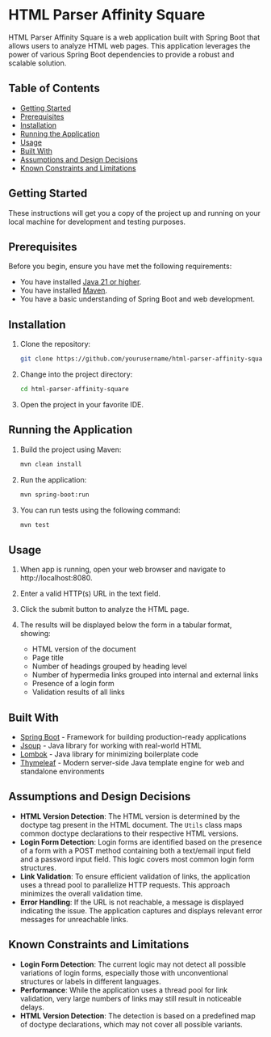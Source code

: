 # HTML Parser Affinity Square

HTML Parser Affinity Square is a web application built with Spring Boot that allows users to analyze HTML web pages. This application leverages the power of various Spring Boot dependencies to provide a robust and scalable solution.

## Table of Contents
- [Getting Started](#getting-started)
- [Prerequisites](#prerequisites)
- [Installation](#installation)
- [Running the Application](#running-the-application)
- [Usage](#usage)
- [Built With](#built-with)
- [Assumptions and Design Decisions](#assumptions-and-design-decisions)
- [Known Constraints and Limitations](#known-constraints-and-limitations)

## Getting Started

These instructions will get you a copy of the project up and running on your local machine for development and testing purposes.

## Prerequisites

Before you begin, ensure you have met the following requirements:
- You have installed [Java 21 or higher](https://www.oracle.com/java/technologies/javase/jdk21-archive-downloads.html).
- You have installed [Maven](https://maven.apache.org/install.html).
- You have a basic understanding of Spring Boot and web development.

## Installation

1. Clone the repository:
   ```bash
   git clone https://github.com/yourusername/html-parser-affinity-square.git
2. Change into the project directory:
   ```bash
   cd html-parser-affinity-square
3. Open the project in your favorite IDE.


## Running the Application

1. Build the project using Maven:
   ```bash
   mvn clean install
2. Run the application:
   ```bash
   mvn spring-boot:run
3. You can run tests using the following command:
   ```bash
   mvn test

## Usage

1. When app is running, open your web browser and navigate to http://localhost:8080.
2. Enter a valid HTTP(s) URL in the text field.
3. Click the submit button to analyze the HTML page.
4. The results will be displayed below the form in a tabular format, showing:

   *  HTML version of the document
   *  Page title
   *  Number of headings grouped by heading level
   *  Number of hypermedia links grouped into internal and external links
   *  Presence of a login form
   *  Validation results of all links

## Built With

- [Spring Boot](https://spring.io/projects/spring-boot) - Framework for building production-ready applications
- [Jsoup](https://jsoup.org/) - Java library for working with real-world HTML
- [Lombok](https://projectlombok.org/) - Java library for minimizing boilerplate code
- [Thymeleaf](https://www.thymeleaf.org/) - Modern server-side Java template engine for web and standalone environments

## Assumptions and Design Decisions

- **HTML Version Detection**: The HTML version is determined by the doctype tag present in the HTML document. The `Utils` class maps common doctype declarations to their respective HTML versions.
- **Login Form Detection**: Login forms are identified based on the presence of a form with a POST method containing both a text/email input field and a password input field. This logic covers most common login form structures.
- **Link Validation**: To ensure efficient validation of links, the application uses a thread pool to parallelize HTTP requests. This approach minimizes the overall validation time.
- **Error Handling**: If the URL is not reachable, a message is displayed indicating the issue. The application captures and displays relevant error messages for unreachable links.

## Known Constraints and Limitations

- **Login Form Detection**: The current logic may not detect all possible variations of login forms, especially those with unconventional structures or labels in different languages.
- **Performance**: While the application uses a thread pool for link validation, very large numbers of links may still result in noticeable delays.
- **HTML Version Detection**: The detection is based on a predefined map of doctype declarations, which may not cover all possible variants.
